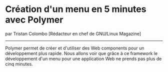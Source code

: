 # Création d'un menu en 5 minutes avec Polymer
par Tristan Colombo [Rédacteur en chef de GNU/Linux Magazine]

---

Polymer permet de créer et d'utiliser des Web components pour un développement plus rapide. Nous allons voir que grâce à ce framework le développement d'un menu pour une application Web ne prends pas plus de cinq minutes.
